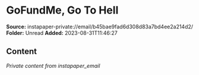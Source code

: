 # GoFundMe, Go To Hell

**Source:** instapaper-private://email/b45bae9fad6d308d83a7bd4ee2a214d2/
**Folder:** Unread
**Added:** 2023-08-31T11:46:27




## Content
*Private content from instapaper_email*
